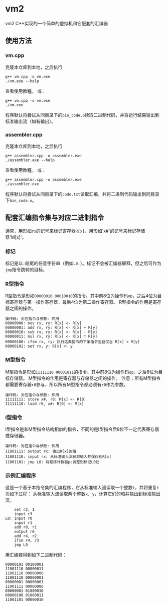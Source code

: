 # vm2
vm2 C++实现的一个简单的虚拟机和它配套的汇编器

## 使用方法
### vm.cpp
克隆本仓库到本地，之后执行
```
g++ vm.cpp -o vm.exe
./vm.exe --help
```
查看使用教程。
或：
```
g++ vm.cpp -o vm.exe
./vm.exe
```
程序默认将尝试从同目录下的`bin_code.o`读取二进制代码，并将运行结果输出到标准输出流（如有输出）。
### assembler.cpp
克隆本仓库到本地，之后执行
```
g++ assembler.cpp -o assembler.exe
./assembler.exe --help
```
查看使用教程。
或：
```
g++ assembler.cpp -o assembler.exe
./assembler.exe
```
程序默认将尝试从同目录下的`code.txt`读取汇编，并将二进制代码输出到同目录下`bin_code.o`。

## 配套汇编指令集与对应二进制指令
通常，用形如`rx`的记号来标记寄存器`R[x]`，用形如'x#'的记号来标记存储器'M[x]'。
### 标记
标记是以`:`结尾的任意字符串（例如`L0:`）。标记不会被汇编器解释，但之后可作为`jmp`指令跳转的目标。
### R型指令
R型指令是形如`00000010 00010010`的指令。其中前8位为操作码`op`，之后4位为目标寄存器与第一操作寄存器，最后4位为第二操作寄存器。
R型指令的作用是寄存器之间的操作。
```
操作码: 对应指令与参数: 作用
00000000: mov rx, ry: R[x] <- R[y]
00000001: add rx, ry: R[x] <- R[x] + R[y]
00000010: sub rx, ry: R[x] <- R[x] - R[y]
00000011: mul rx, ry: R[x] <- R[x] * R[y]
00000100: ifsm rx, ry: 执行这条指令的下条指令当且仅当 R[x] < R[y]
00000101: set rx, y: R[x] <- y
```
### M型指令
M型指令是形如`11111110 00001011`的指令。其中前8位为操作码`op`，之后8位为目标存储器。
M型指令的作用是寄存器与存储器之间的操作。
注意：所有M型指令都需要寄存器`r0`参与，所以所有M型指令都必须有`r0`作为参数。
```
操作码: 对应指令与参数: 作用
11111111: store x#, r0: M[x] <- R[0]
11111110: load r0, x#: R[0] <- M[x]
```
### I型指令
I型指令是和M型指令结构相似的指令，不同的是I型指令后8位不一定代表寄存器或存储器。
```
操作码: 对应指令与参数: 作用
11001111: output rx: 输出R[x]的值
11001110: input rx: 从标准输入流获取输入并保存到R[x]
11001101: jmp L0: 将程序计数器pc调整到标记L0处
```
### 示例汇编程序
这是一个基于本指令集的汇编程序，它从标准输入流读取一个整数`t`，并将重复`t`次如下过程：
从标准输入流读取两个整数`x, y`，计算它们的和并输出到标准输出流。
```
    set r2, 1
    input r3
L0: input r0
    input r1
    add r0, r1
    output r0
    add r4, r2
    ifsm r4, r3
    jmp L0
 ```
 用汇编器得到如下二进制代码：
 ```
00000101 00100001
11001110 00000011
11001110 00000000
11001110 00000001
00000001 00000001
11001111 00000000
00000001 01000010
00000100 01000011
11001101 00000010
```
